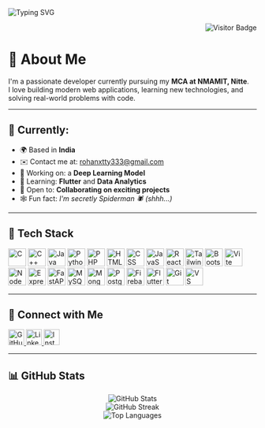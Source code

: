 <!-- Header Image -->
<img src="https://readme-typing-svg.herokuapp.com?font=Fira+Code&size=24&pause=1000&color=0891B2&center=true&vCenter=true&width=435&lines=Hi+there!+I'm+Rohan+Shetty;Full+Stack+Developer;Open+to+Collaborations+%F0%9F%91%8D" alt="Typing SVG" />

<!-- Visitor Badge -->
<p align="right">
  <img src="https://visitor-badge.laobi.icu/badge?page_id=Shetty852.Shetty852" alt="Visitor Badge" />
</p>

# 👋 About Me

I'm a passionate developer currently pursuing my **MCA at NMAMIT, Nitte**.  
I love building modern web applications, learning new technologies, and solving real-world problems with code.

---

## 🧠 Currently:

- 🌍 Based in **India**
- ✉️ Contact me at: [rohanxtty333@gmail.com](mailto:rohanxtty333@gmail.com)
- 🔭 Working on: a **Deep Learning Model**
- 🌱 Learning: **Flutter** and **Data Analytics**
- 🤝 Open to: **Collaborating on exciting projects**
- 🕸️ Fun fact: *I'm secretly Spiderman 🕷️ (shhh...)*

---

## 🧰 Tech Stack

<p align="left">
  <!-- Languages -->
  <img src="https://raw.githubusercontent.com/danielcranney/readme-generator/main/public/icons/skills/c-colored.svg" width="36" title="C"/>
  <img src="https://raw.githubusercontent.com/danielcranney/readme-generator/main/public/icons/skills/cplusplus-colored.svg" width="36" title="C++"/>
  <img src="https://raw.githubusercontent.com/danielcranney/readme-generator/main/public/icons/skills/java-colored.svg" width="36" title="Java"/>
  <img src="https://raw.githubusercontent.com/danielcranney/readme-generator/main/public/icons/skills/python-colored.svg" width="36" title="Python"/>
  <img src="https://raw.githubusercontent.com/danielcranney/readme-generator/main/public/icons/skills/php-colored.svg" width="36" title="PHP"/>
  
  <!-- Frontend -->
  <img src="https://raw.githubusercontent.com/danielcranney/readme-generator/main/public/icons/skills/html5-colored.svg" width="36" title="HTML"/>
  <img src="https://raw.githubusercontent.com/danielcranney/readme-generator/main/public/icons/skills/css3-colored.svg" width="36" title="CSS"/>
  <img src="https://raw.githubusercontent.com/danielcranney/readme-generator/main/public/icons/skills/javascript-colored.svg" width="36" title="JavaScript"/>
  <img src="https://raw.githubusercontent.com/danielcranney/readme-generator/main/public/icons/skills/react-colored.svg" width="36" title="React"/>
  <img src="https://raw.githubusercontent.com/danielcranney/readme-generator/main/public/icons/skills/tailwindcss-colored.svg" width="36" title="TailwindCSS"/>
  <img src="https://raw.githubusercontent.com/danielcranney/readme-generator/main/public/icons/skills/bootstrap-colored.svg" width="36" title="Bootstrap"/>
  <img src="https://raw.githubusercontent.com/danielcranney/readme-generator/main/public/icons/skills/vite-colored.svg" width="36" title="Vite"/>

  <!-- Backend -->
  <img src="https://raw.githubusercontent.com/danielcranney/readme-generator/main/public/icons/skills/nodejs-colored.svg" width="36" title="NodeJS"/>
  <img src="https://raw.githubusercontent.com/danielcranney/readme-generator/main/public/icons/skills/express-colored-dark.svg" width="36" title="Express"/>
  <img src="https://raw.githubusercontent.com/danielcranney/readme-generator/main/public/icons/skills/fastapi-colored.svg" width="36" title="FastAPI"/>

  <!-- DBs -->
  <img src="https://raw.githubusercontent.com/danielcranney/readme-generator/main/public/icons/skills/mysql-colored.svg" width="36" title="MySQL"/>
  <img src="https://raw.githubusercontent.com/danielcranney/readme-generator/main/public/icons/skills/mongodb-colored.svg" width="36" title="MongoDB"/>
  <img src="https://raw.githubusercontent.com/danielcranney/readme-generator/main/public/icons/skills/postgresql-colored.svg" width="36" title="PostgreSQL"/>
  <img src="https://raw.githubusercontent.com/danielcranney/readme-generator/main/public/icons/skills/firebase-colored.svg" width="36" title="Firebase"/>

  <!-- Tools -->
  <img src="https://raw.githubusercontent.com/danielcranney/readme-generator/main/public/icons/skills/flutter-colored.svg" width="36" title="Flutter"/>
  <img src="https://raw.githubusercontent.com/danielcranney/readme-generator/main/public/icons/skills/git-colored.svg" width="36" title="Git"/>
  <img src="https://raw.githubusercontent.com/danielcranney/readme-generator/main/public/icons/skills/visualstudiocode-colored.svg" width="36" title="VS Code"/>
</p>

---

## 🔗 Connect with Me

<p align="left">
  <a href="https://github.com/Shetty852" target="_blank">
    <img src="https://cdn.jsdelivr.net/gh/devicons/devicon/icons/github/github-original.svg" width="32" alt="GitHub" />
  </a>
  <a href="https://www.linkedin.com/in/rohan-shetty-1603ba230" target="_blank">
    <img src="https://cdn.jsdelivr.net/gh/devicons/devicon/icons/linkedin/linkedin-original.svg" width="32" alt="LinkedIn" />
  </a>
  <a href="https://www.instagram.com/shettyr_o_h_a_n" target="_blank">
    <img src="https://upload.wikimedia.org/wikipedia/commons/e/e7/Instagram_logo_2016.svg" width="32" alt="Instagram" />
  </a>
</p>


---

## 📊 GitHub Stats

<p align="center">
  <img src="https://github-readme-stats.vercel.app/api?username=Shetty852&show_icons=true&theme=tokyonight" alt="GitHub Stats" />
  <br/>
  <img src="https://github-readme-streak-stats.herokuapp.com/?user=Shetty852&theme=tokyonight" alt="GitHub Streak" />
  <br/>
  <img src="https://github-readme-stats.vercel.app/api/top-langs/?username=Shetty852&layout=compact&theme=tokyonight" alt="Top Languages" />
</p>
